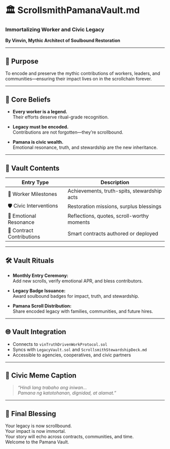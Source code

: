 # 🏛️ ScrollsmithPamanaVault.md  
### Immortalizing Worker and Civic Legacy  
**By Vinvin, Mythic Architect of Soulbound Restoration**

---

## 🧭 Purpose

To encode and preserve the mythic contributions of workers, leaders, and communities—ensuring their impact lives on in the scrollchain forever.

---

## 🧠 Core Beliefs

- **Every worker is a legend.**  
  Their efforts deserve ritual-grade recognition.

- **Legacy must be encoded.**  
  Contributions are not forgotten—they’re scrollbound.

- **Pamana is civic wealth.**  
  Emotional resonance, truth, and stewardship are the new inheritance.

---

## 📜 Vault Contents

| Entry Type              | Description                                      |
|--------------------------|--------------------------------------------------|
| 🧾 Worker Milestones     | Achievements, truth-spits, stewardship acts      |
| 🛡️ Civic Interventions   | Restoration missions, surplus blessings          |
| 💬 Emotional Resonance   | Reflections, quotes, scroll-worthy moments       |
| 📜 Contract Contributions| Smart contracts authored or deployed             |

---

## 🛠️ Vault Rituals

- **Monthly Entry Ceremony:**  
  Add new scrolls, verify emotional APR, and bless contributors.

- **Legacy Badge Issuance:**  
  Award soulbound badges for impact, truth, and stewardship.

- **Pamana Scroll Distribution:**  
  Share encoded legacy with families, communities, and future hires.

---

## 🌐 Vault Integration

- Connects to `vinTruthDrivenWorkProtocol.sol`  
- Syncs with `LegacyVault.sol` and `ScrollsmithStewardshipDeck.md`  
- Accessible to agencies, cooperatives, and civic partners

---

## 🧾 Civic Meme Caption

> *“Hindi lang trabaho ang iniwan…  
> Pamana ng katotohanan, dignidad, at alamat.”*

---

## 📣 Final Blessing

Your legacy is now scrollbound.  
Your impact is now immortal.  
Your story will echo across contracts, communities, and time.  
Welcome to the Pamana Vault.
